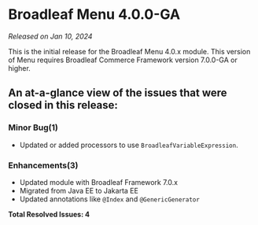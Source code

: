 # Broadleaf Menu 4.0.0-GA

_Released on Jan 10, 2024_

This is the initial release for the Broadleaf Menu 4.0.x module.  This version of Menu requires Broadleaf Commerce Framework version 7.0.0-GA or higher.

## An at-a-glance view of the issues that were closed in this release:

### Minor Bug(1)
- Updated or added processors to use `BroadleafVariableExpression`.

### Enhancements(3)
- Updated module with Broadleaf Framework 7.0.x
- Migrated from Java EE to Jakarta EE
- Updated annotations like `@Index` and `@GenericGenerator`

**Total Resolved Issues: 4**